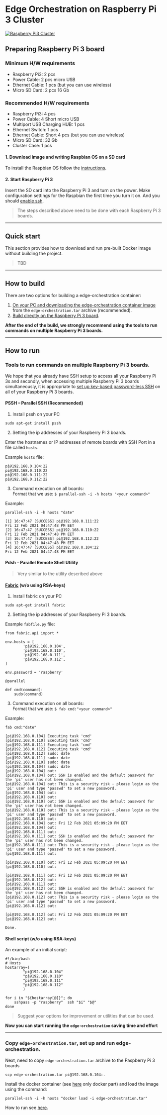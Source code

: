 # Edge Orchestration on Raspberry Pi 3 Cluster

[![Raspberry Pi3 Cluster](raspberry_pi3_cluster.jpg)](https://www.raspberrypi.org/products/raspberry-pi-3-model-b-plus/)

## Preparing Raspberry Pi 3 board

### Minimum H/W requirements
  * Raspberry Pi3: 2 pcs
  * Power Cable: 2 pcs micro USB
  * Ethernet Cable: 1 pcs (but you can use wireless)
  * Micro SD Card: 2 pcs 16 Gb

### Recommended H/W requirements
  * Raspberry Pi3: 4 pcs
  * Power Cable: 4 Short micro USB 
  * Multiport USB Charging HUB: 1 pcs
  * Ethernet Switch: 1 pcs
  * Ethernet Cable: Short 4 pcs (but you can use wireless)
  * Micro SD Card: 32 Gb
  * Cluster Case: 1 pcs


#### 1. Download image and writing Raspbian OS on a SD card
To install the Raspbian OS follow the [instructions](https://www.raspberrypi.org/documentation/installation/installing-images/README.md).

#### 2. Start Raspberry Pi 3

Insert the SD card into the Raspberry Pi 3 and turn on the power. Make configuration settings for the Raspbian the first time you turn it on.
And you should [enable ssh](https://www.raspberrypi.org/documentation/remote-access/ssh/).

> The steps described above need to be done with each Raspberry Pi 3 boards.

---

## Quick start
This section provides how to download and run pre-built Docker image without building the project.

> TBD

---

## How to build
There are two options for building a edge-orchestration container:
1. [On your PC and downloading the edge-orchestration container image](../raspberry_pi3/raspberry_pi3.md#1-using-your-pc) from the `edge-orchestration.tar` archive (recommended).
2. [Build directly on the Raspberry Pi 3 board](../raspberry_pi3/raspberry_pi3.md#2-build-directly-on-the-Raspberry-Pi-3-board).


**After the end of the build, we strongly recommend using the tools to run commands on multiple Raspberry Pi 3 boards.** 

---

## How to run 

### Tools to run commands on multiple Raspberry Pi 3 boards.

We hope that you already have SSH setup to access all your Raspberry Pi 3s and secondly, when accessing multiple Raspberry Pi 3 boards simultaneously, it is appropriate to [set up key-based password-less SSH](https://www.raspberrypi.org/documentation/remote-access/ssh/passwordless.md) on all of your Raspberry Pi 3 boards.

#### PSSH – Parallel SSH (Recommended)

1. Install pssh on your PC
```
sudo apt-get install pssh
```
2. Setting the ip addresses of your Raspberry Pi 3 boards.

Enter the hostnames or IP addresses of remote boards with SSH Port in a file called `hosts`.

Example `hosts` file:
```
pi@192.168.0.104:22
pi@192.168.0.110:22
pi@192.168.0.111:22
pi@192.168.0.112:22
```
3. Command execution on all boards:   
Format that we use: `$ parallel-ssh -i -h hosts "<your command>"`

Example:
```
parallel-ssh -i -h hosts "date"
```
```
[1] 16:47:47 [SUCCESS] pi@192.168.0.111:22
Fri 12 Feb 2021 04:47:48 PM EET
[2] 16:47:47 [SUCCESS] pi@192.168.0.110:22
Fri 12 Feb 2021 04:47:48 PM EET
[3] 16:47:47 [SUCCESS] pi@192.168.0.112:22
Fri 12 Feb 2021 04:47:48 PM EET
[4] 16:47:47 [SUCCESS] pi@192.168.0.104:22
Fri 12 Feb 2021 04:47:48 PM EET
```

#### Pdsh – Parallel Remote Shell Utility
> Very similar to the utility described above

#### [Fabric](http://www.fabfile.org/index.html) (w/o using RSA-keys)
1. Install fabric on your PC
```
sudo apt-get install fabric
```

2. Setting the ip addresses of your Raspberry Pi 3 boards.

Example `fabfile.py` file:
```
from fabric.api import *

env.hosts = [
        'pi@192.168.0.104',
        'pi@192.168.0.110',
        'pi@192.168.0.111',
        'pi@192.168.0.112',
]

env.password = 'raspberry'

@parallel

def cmd(command):
    sudo(command)

```

3. Command execution on all boards:   
Format that we use: `$ fab cmd:"<your command>"`

Example:
```
fab cmd:"date"
```
```
[pi@192.168.0.104] Executing task 'cmd'
[pi@192.168.0.110] Executing task 'cmd'
[pi@192.168.0.111] Executing task 'cmd'
[pi@192.168.0.112] Executing task 'cmd'
[pi@192.168.0.112] sudo: date
[pi@192.168.0.111] sudo: date
[pi@192.168.0.110] sudo: date
[pi@192.168.0.104] sudo: date
[pi@192.168.0.104] out: 
[pi@192.168.0.104] out: SSH is enabled and the default password for the 'pi' user has not been changed.
[pi@192.168.0.104] out: This is a security risk - please login as the 'pi' user and type 'passwd' to set a new password.
[pi@192.168.0.104] out: 
[pi@192.168.0.110] out: 
[pi@192.168.0.110] out: SSH is enabled and the default password for the 'pi' user has not been changed.
[pi@192.168.0.110] out: This is a security risk - please login as the 'pi' user and type 'passwd' to set a new password.
[pi@192.168.0.110] out: 
[pi@192.168.0.104] out: Fri 12 Feb 2021 05:09:20 PM EET
[pi@192.168.0.104] out: 
[pi@192.168.0.111] out: 
[pi@192.168.0.111] out: SSH is enabled and the default password for the 'pi' user has not been changed.
[pi@192.168.0.111] out: This is a security risk - please login as the 'pi' user and type 'passwd' to set a new password.
[pi@192.168.0.111] out: 

[pi@192.168.0.110] out: Fri 12 Feb 2021 05:09:20 PM EET
[pi@192.168.0.110] out: 

[pi@192.168.0.111] out: Fri 12 Feb 2021 05:09:20 PM EET
[pi@192.168.0.112] out: 
[pi@192.168.0.111] out: 
[pi@192.168.0.112] out: SSH is enabled and the default password for the 'pi' user has not been changed.
[pi@192.168.0.112] out: This is a security risk - please login as the 'pi' user and type 'passwd' to set a new password.
[pi@192.168.0.112] out: 

[pi@192.168.0.112] out: Fri 12 Feb 2021 05:09:20 PM EET
[pi@192.168.0.112] out: 

Done.
```

#### Shell script (w/o using RSA-keys)
An example of an initial script:
```
#!/bin/bash
# Hosts
hostarray=(
        "pi@192.168.0.104"
        "pi@192.168.0.110"
        "pi@192.168.0.111"
        "pi@192.168.0.112"
        )

for i in "${hostarray[@]}"; do
    sshpass -p "raspberry"  ssh "$i" "$@"
done
```
> Suggest your options for improvement or utilities that can be used.

**Now you can start running the `edge-orchestration` saving time and effort** 

---

### Copy `edge-orchestration.tar`, set up and run edge-orchestration. 

Next, need to copy `edge-orchestration.tar` archive to the Paspberry Pi 3 boards
```
scp edge-orchestration.tar pi@192.168.0.104:.
```

Install the docker container (see [here](../raspberry_pi3/raspberry_pi3.md#Build-Prerequisites) only docker part) and load the image using the command:
```shell
parallel-ssh -i -h hosts "docker load -i edge-orchestration.tar"
```

How to run see [here](../x86_64_linux/x86_64_linux.md#how-to-work).
